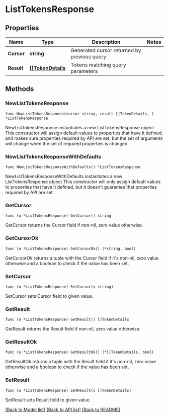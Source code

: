 # ListTokensResponse

## Properties

Name | Type | Description | Notes
------------ | ------------- | ------------- | -------------
**Cursor** | **string** | Generated cursor returned by previous query | 
**Result** | [**[]TokenDetails**](TokenDetails.md) | Tokens matching query parameters | 

## Methods

### NewListTokensResponse

`func NewListTokensResponse(cursor string, result []TokenDetails, ) *ListTokensResponse`

NewListTokensResponse instantiates a new ListTokensResponse object
This constructor will assign default values to properties that have it defined,
and makes sure properties required by API are set, but the set of arguments
will change when the set of required properties is changed

### NewListTokensResponseWithDefaults

`func NewListTokensResponseWithDefaults() *ListTokensResponse`

NewListTokensResponseWithDefaults instantiates a new ListTokensResponse object
This constructor will only assign default values to properties that have it defined,
but it doesn't guarantee that properties required by API are set

### GetCursor

`func (o *ListTokensResponse) GetCursor() string`

GetCursor returns the Cursor field if non-nil, zero value otherwise.

### GetCursorOk

`func (o *ListTokensResponse) GetCursorOk() (*string, bool)`

GetCursorOk returns a tuple with the Cursor field if it's non-nil, zero value otherwise
and a boolean to check if the value has been set.

### SetCursor

`func (o *ListTokensResponse) SetCursor(v string)`

SetCursor sets Cursor field to given value.


### GetResult

`func (o *ListTokensResponse) GetResult() []TokenDetails`

GetResult returns the Result field if non-nil, zero value otherwise.

### GetResultOk

`func (o *ListTokensResponse) GetResultOk() (*[]TokenDetails, bool)`

GetResultOk returns a tuple with the Result field if it's non-nil, zero value otherwise
and a boolean to check if the value has been set.

### SetResult

`func (o *ListTokensResponse) SetResult(v []TokenDetails)`

SetResult sets Result field to given value.



[[Back to Model list]](../README.md#documentation-for-models) [[Back to API list]](../README.md#documentation-for-api-endpoints) [[Back to README]](../README.md)


